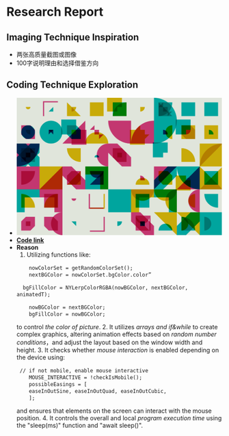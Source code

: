 # **Research Report**
## Imaging Technique Inspiration
- 两张高质量截图或图像
- 100字说明理由和选择借鉴方向
## Coding Technique Exploration
- **![Image](readmeImages/coding_pt_2.png)**
- **[Code link](https://openprocessing.org/sketch/2211491)**
- **Reason**
    1. Utilizing functions like:
    ```
        nowColorSet = getRandomColorSet();
        nextBGColor = nowColorSet.bgColor.color”
    ```
        bgFillColor = NYLerpColorRGBA(nowBGColor, nextBGColor, animatedT);
    ```
        nowBGColor = nextBGColor;
        bgFillColor = nowBGColor;
    ```
    to control *the color of picture*.
    2. It utilizes *arrays and if&while* to create complex graphics, altering animation effects based on *random number conditions*，and adjust the layout based on the window width and height.
    3. It checks whether *mouse interaction* is enabled depending on the device using:
    ```
     // if not mobile, enable mouse interactive
        MOUSE_INTERACTIVE = !checkIsMobile();
        possibleEasings = [
        easeInOutSine, easeInOutQuad, easeInOutCubic,
        ];
    ```
    and ensures that elements on the screen can interact with the mouse position.
    4. It controls the overall and local *program execution time* using the "sleep(ms)" function and "await sleep()".
      